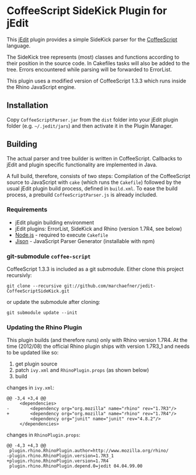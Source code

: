# CoffeeScript SideKick Plugin for jEdit

This [jEdit][] plugin provides a simple SideKick parser for the
[CoffeeScript][] language.

The SideKick tree represents (most) classes and functions according to their
position in the source code. In Cakefiles tasks will also be added to the
tree. Errors encountered while parsing will be forwarded to ErrorList.

This plugin uses a modified version of CoffeeScript 1.3.3 which runs inside
the Rhino JavaScript engine.

## Installation

Copy `CoffeeScriptParser.jar` from the `dist` folder into your jEdit plugin
folder (e.g. `~/.jedit/jars`) and then activate it in the Plugin Manager.

## Building

The actual parser and tree builder is written in CoffeeScript. Callbacks to
jEdit and plugin specific functionality are implemented in Java.

A full build, therefore, consists of two steps: Compilation of the
CoffeeScript source to JavaScript with `cake` (which runs the `Cakefile`)
followed by the usual jEdit plugin build process, defined in `build.xml`.
To ease the build process, a prebuild `CoffeeScriptParser.js` is already
included.

### Requirements

  * jEdit plugin building environment
  * jEdit plugins: ErrorList, SideKick and Rhino (version 1.7R4, see below)
  * [Node.js][] - required to execute `Cakefile`
  * [Jison][] - JavaScript Parser Generator (installable with npm)

### git-submodule `coffee-script`

CoffeeScript 1.3.3 is included as a git submodule. Either clone this project
recursivly:

    git clone --recursive git://github.com/marchaefner/jedit-CoffeeScriptSideKick.git

or update the submodule after cloning:

    git submodule update --init

### Updating the Rhino Plugin

This plugin builds (and therefore runs) only with Rhino version 1.7R4.
At the time (2012/08) the official Rhino plugin ships with version 1.7R3_1 and
needs to be updated like so:

  1. get plugin source
  2. patch `ivy.xml` and `RhinoPlugin.props` (as shown below)
  3. build

changes in `ivy.xml`:

    @@ -3,4 +3,4 @@
         <dependencies>
    -        <dependency org="org.mozilla" name="rhino" rev="1.7R3"/>
    +        <dependency org="org.mozilla" name="rhino" rev="1.7R4"/>
             <dependency org="junit" name="junit" rev="4.8.2"/>
         </dependencies>

changes in `RhinoPlugin.props`:

    @@ -4,3 +4,3 @@
     plugin.rhino.RhinoPlugin.author=http://www.mozilla.org/rhino/
    -plugin.rhino.RhinoPlugin.version=1.7R3_1
    +plugin.rhino.RhinoPlugin.version=1.7R4
     plugin.rhino.RhinoPlugin.depend.0=jedit 04.04.99.00

[jEdit]: http://jedit.org/
[CoffeeScript]: http://coffeescript.org/
[Jison]: https://zaach.github.com/jison/
[Node.js]: http://nodejs.org/